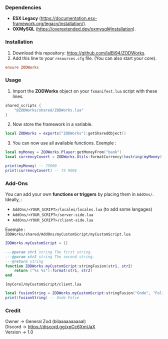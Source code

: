 ### Dependencies
- **ESX Legacy** (https://documentation.esx-framework.org/legacy/installation/).
- **OXMySQL** (https://overextended.dev/oxmysql#installation).

### Installation
1. Download this repository: https://github.com/lalBi94/ZODWorks.
2. Add this line to your `resources.cfg` file. (You can also start your core).
```cfg
ensure ZODWorks
```

### Usage
1. Import the **ZODWorks** object on your `fxmanifest.lua` script with these lines.
```lua
shared_scripts {
    "@ZODWorks/shared/ZODWorks.lua"
}
```
2. Now store the framework in a variable.
```lua
local ZODWorks = exports["ZODWorks"]:getSharedObject()
```
3. You can now use all available functions. Exemple :
```lua
local myMoney = ZODWorks.Player:getMoneyFrom("bank") 
local currencyCovert = ZODWorks.Utils:formatCurrency(tostring(myMoney))

print(myMoney) -- 75900
print(currencyCovert) -- 75 900$
```

### Add-Ons
You can add your own **functions or triggers** by placing them in `AddOns/`. Ideally, :
- `AddOns/<YOUR_SCRIPT>/locales/locales.lua` (to add some langages)
- `AddOns/<YOUR_SCRIPT>/server-side.lua`
- `AddOns/<YOUR_SCRIPT>/client-side.lua`

Exemple : <br/>
`ZODWorks/shared/AddOns/myCustomScript/myCustomScript.lua`
```lua
ZODWorks.myCustomScript = {}

---@param str1 string The first string.
---@param str2 string The second string.
---@return string
function ZODWorks.myCustomScript:stringFusion(str1, str2) 
    return ("%s %s"):format(str1, str2)
end
```

`[myCore]/myCustomScript/client.lua`
```lua
local fusionString = ZODWorks.myCustomScript:stringFusion("Onde", "Folie")
print(fusionString) -- Onde Folie
```

### Credit
Owner → General Zod (bilaaaaaaaaaal) <br/>
Discord → https://discord.gg/xpCc6XmUaX <br/>
Version → 1.0